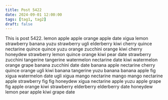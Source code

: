 ```yaml
---
title: Post 5422
date: 2024-09-01 12:00:00
tags: [tag1, tag2]
draft: false
---
```

This is post 5422.
lemon
apple
apple
orange
apple
date
xigua
lemon
strawberry
banana
yuzu
strawberry
ugli
elderberry
kiwi
cherry
quince
nectarine
quince
quince
yuzu
orange
zucchini
orange
kiwi
cherry
honeydew
strawberry
lemon
quince
orange
kiwi
pear
date
strawberry
zucchini
tangerine
tangerine
watermelon
nectarine
date
kiwi
watermelon
orange
grape
banana
zucchini
date
date
banana
apple
nectarine
cherry
quince
orange
ugli
kiwi
banana
tangerine
yuzu
banana
banana
apple
fig
xigua
watermelon
date
ugli
xigua
mango
nectarine
mango
mango
nectarine
apple
strawberry
fig
fig
honeydew
xigua
nectarine
apple
yuzu
apple
grape
fig
apple
orange
kiwi
strawberry
elderberry
elderberry
date
honeydew
lemon
pear
apple
kiwi
grape
date
